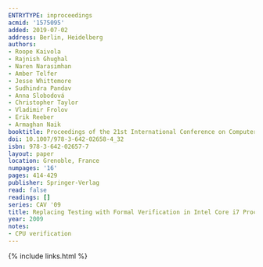 ```yaml
---
ENTRYTYPE: inproceedings
acmid: '1575095'
added: 2019-07-02
address: Berlin, Heidelberg
authors:
- Roope Kaivola
- Rajnish Ghughal
- Naren Narasimhan
- Amber Telfer
- Jesse Whittemore
- Sudhindra Pandav
- Anna Slobodová
- Christopher Taylor
- Vladimir Frolov
- Erik Reeber
- Armaghan Naik
booktitle: Proceedings of the 21st International Conference on Computer Aided Verification
doi: 10.1007/978-3-642-02658-4_32
isbn: 978-3-642-02657-7
layout: paper
location: Grenoble, France
numpages: '16'
pages: 414-429
publisher: Springer-Verlag
read: false
readings: []
series: CAV '09
title: Replacing Testing with Formal Verification in Intel Core i7 Processor Execution Engine Validation
year: 2009
notes:
- CPU verification
---
```

{% include links.html %}
